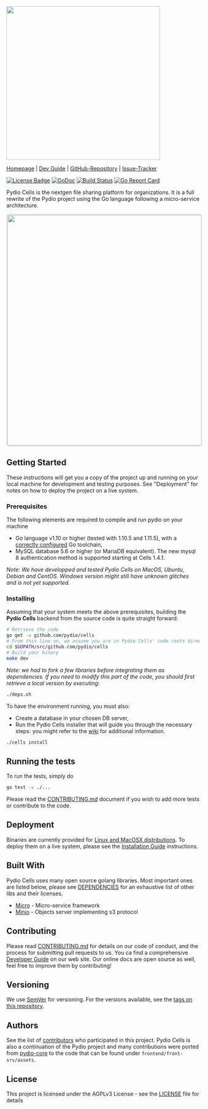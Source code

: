 <img src="https://github.com/pydio/cells/wiki/images/PydioCellsColor.png" width="400" />

[Homepage](https://pydio.com/) | [Dev Guide](https://pydio.com/en/docs/developer-guide) | [GitHub-Repository](https://github.com/pydio/cells) |
[Issue-Tracker](https://github.com/pydio/cells/issues)

[![License Badge](https://img.shields.io/badge/License-AGPL%203%2B-blue.svg)](LICENSE)
[![GoDoc](https://godoc.org/github.com/pydio/cells?status.svg)](https://godoc.org/github.com/pydio/cells)
[![Build Status](https://travis-ci.org/pydio/cells.svg?branch=master)](https://travis-ci.org/pydio/cells)
[![Go Report Card](https://goreportcard.com/badge/github.com/pydio/cells?rand=3)](https://goreportcard.com/report/github.com/pydio/cells)

Pydio Cells is the nextgen file sharing platform for organizations. It is a full rewrite of the Pydio project using the Go language following a micro-service architecture.

<p align="center"> 
  <img src="https://github.com/pydio/cells-dist/raw/master/resources/v1.4.0/homepage.png" width="600" style="border: 3px solid #e0e0e0; border-radius: 5px;"/>
</p>

## Getting Started

These instructions will get you a copy of the project up and running on your local machine for development and testing purposes. See "Deployment" for notes on how to deploy the project on a live system.

### Prerequisites

The following elements are required to compile and run pydio on your machine

- Go language v1.10 or higher (tested with 1.10.5 and 1.11.5), with a [correctly configured](https://golang.org/doc/install#testing) Go toolchain,
- MySQL database 5.6 or higher (or MariaDB equivalent). The new mysql 8 authentication method is supported starting at Cells 1.4.1.

_Note: We have developped and tested Pydio Cells on MacOS, Ubuntu, Debian and CentOS. Windows version might still have unknown glitches and is not yet supported._

### Installing

Assuming that your system meets the above prerequisites, building the **Pydio Cells** backend from the source code is quite straight forward:

```sh
# Retrieve the code
go get -u github.com/pydio/cells
# From this line on, we assume you are in Pydio Cells' code roots directory
cd $GOPATH/src/github.com/pydio/cells
# Build your binary
make dev
```

_Note: we had to fork a few libraries before integrating them as dependencies. If you need to modify this part of the code, you should first retrieve a local version by executing_:

```sh
./deps.sh
```

To have the environment running, you must also:

- Create a database in your chosen DB server,
- Run the Pydio Cells installer that will guide you through the necessary steps: you might refer to the [wiki](https://github.com/pydio/cells/wiki) for additional information.

```bash
./cells install
```

## Running the tests

To run the tests, simply do

```sh
go test -v ./...
```

Please read the [CONTRIBUTING.md](CONTRIBUTING.md) document if you wish to add more tests or contribute to the code.

## Deployment

Binaries are currently provided for [Linux and MacOSX distributions](https://pydio.com/en/download). To deploy them on a live system, please see the [Installation Guide](https://pydio.com/en/docs/cells/v1/installation-guides) instructions.

## Built With

Pydio Cells uses many open source golang libraries. Most important ones are listed below, please see [DEPENDENCIES](DEPENDENCIES) for an exhaustive list of other libs and their licenses.

- [Micro](https://github.com/micro/micro) - Micro-service framework
- [Minio](https://github.com/minio/minio) - Objects server implementing s3 protocol

## Contributing

Please read [CONTRIBUTING.md](CONTRIBUTING.md) for details on our code of conduct, and the process for submitting pull requests to us. You ca find a comprehensive [Developer Guide](https://pydio.com/en/docs/developer-guide) on our web site. Our online docs are open source as well, feel free to improve them by contributing!

## Versioning

We use [SemVer](http://semver.org/) for versioning. For the versions available, see the [tags on this repository](https://github.com/pydio/cells/tags).

## Authors

See the list of [contributors](https://github.com/pydio/cells/graphs/contributors) who participated in this project. Pydio Cells is also a continuation of the Pydio project and many contributions were ported from [pydio-core](https://github.com/pydio/pydio-core) to the code that can be found under `frontend/front-srv/assets`.

## License

This project is licensed under the AGPLv3 License - see the [LICENSE](LICENSE) file for details
